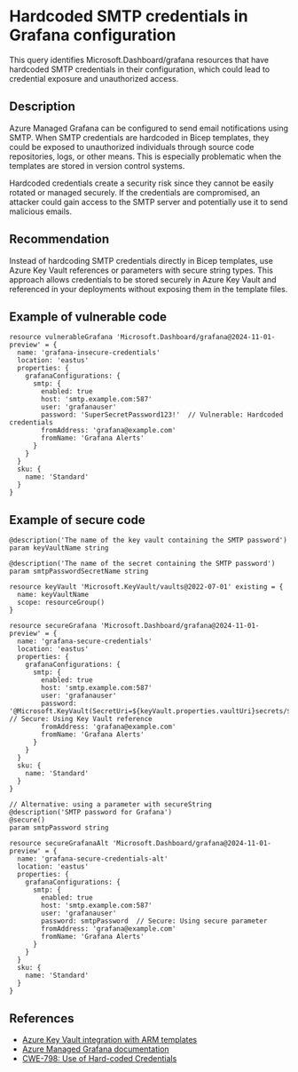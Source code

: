 # Hardcoded SMTP credentials in Grafana configuration

This query identifies Microsoft.Dashboard/grafana resources that have hardcoded SMTP credentials in their configuration, which could lead to credential exposure and unauthorized access.

## Description

Azure Managed Grafana can be configured to send email notifications using SMTP. When SMTP credentials are hardcoded in Bicep templates, they could be exposed to unauthorized individuals through source code repositories, logs, or other means. This is especially problematic when the templates are stored in version control systems.

Hardcoded credentials create a security risk since they cannot be easily rotated or managed securely. If the credentials are compromised, an attacker could gain access to the SMTP server and potentially use it to send malicious emails.

## Recommendation

Instead of hardcoding SMTP credentials directly in Bicep templates, use Azure Key Vault references or parameters with secure string types. This approach allows credentials to be stored securely in Azure Key Vault and referenced in your deployments without exposing them in the template files.

## Example of vulnerable code

```bicep
resource vulnerableGrafana 'Microsoft.Dashboard/grafana@2024-11-01-preview' = {
  name: 'grafana-insecure-credentials'
  location: 'eastus'
  properties: {
    grafanaConfigurations: {
      smtp: {
        enabled: true
        host: 'smtp.example.com:587'
        user: 'grafanauser'
        password: 'SuperSecretPassword123!'  // Vulnerable: Hardcoded credentials
        fromAddress: 'grafana@example.com'
        fromName: 'Grafana Alerts'
      }
    }
  }
  sku: {
    name: 'Standard'
  }
}
```

## Example of secure code

```bicep
@description('The name of the key vault containing the SMTP password')
param keyVaultName string

@description('The name of the secret containing the SMTP password')
param smtpPasswordSecretName string

resource keyVault 'Microsoft.KeyVault/vaults@2022-07-01' existing = {
  name: keyVaultName
  scope: resourceGroup()
}

resource secureGrafana 'Microsoft.Dashboard/grafana@2024-11-01-preview' = {
  name: 'grafana-secure-credentials'
  location: 'eastus'
  properties: {
    grafanaConfigurations: {
      smtp: {
        enabled: true
        host: 'smtp.example.com:587'
        user: 'grafanauser'
        password: '@Microsoft.KeyVault(SecretUri=${keyVault.properties.vaultUri}secrets/${smtpPasswordSecretName})'  // Secure: Using Key Vault reference
        fromAddress: 'grafana@example.com'
        fromName: 'Grafana Alerts'
      }
    }
  }
  sku: {
    name: 'Standard'
  }
}

// Alternative: using a parameter with secureString
@description('SMTP password for Grafana')
@secure()
param smtpPassword string

resource secureGrafanaAlt 'Microsoft.Dashboard/grafana@2024-11-01-preview' = {
  name: 'grafana-secure-credentials-alt'
  location: 'eastus'
  properties: {
    grafanaConfigurations: {
      smtp: {
        enabled: true
        host: 'smtp.example.com:587'
        user: 'grafanauser'
        password: smtpPassword  // Secure: Using secure parameter
        fromAddress: 'grafana@example.com'
        fromName: 'Grafana Alerts'
      }
    }
  }
  sku: {
    name: 'Standard'
  }
}
```

## References

* [Azure Key Vault integration with ARM templates](https://learn.microsoft.com/en-us/azure/azure-resource-manager/templates/key-vault-parameter)
* [Azure Managed Grafana documentation](https://learn.microsoft.com/en-us/azure/managed-grafana/)
* [CWE-798: Use of Hard-coded Credentials](https://cwe.mitre.org/data/definitions/798.html)
